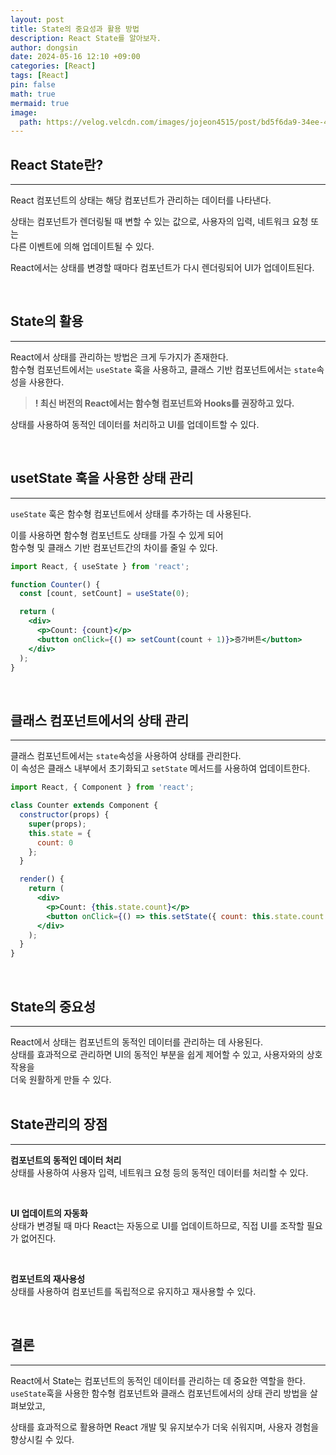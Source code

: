 ```yaml
---
layout: post
title: State의 중요성과 활용 방법
description: React State를 알아보자.
author: dongsin
date: 2024-05-16 12:10 +09:00
categories: [React]
tags: [React]
pin: false
math: true
mermaid: true
image:
  path: https://velog.velcdn.com/images/jojeon4515/post/bd5f6da9-34ee-4f04-8afb-bb853341fb6f/image.png
---
```


## React State란?
***
React 컴포넌트의 상태는 해당 컴포넌트가 관리하는 데이터를 나타낸다.<br />

상태는 컴포넌트가 렌더링될 때 변할 수 있는 값으로, 사용자의 입력, 네트워크 요청 또는 <br />
다른 이벤트에 의해 업데이트될 수 있다. <br />

React에서는 상태를 변경할 때마다 컴포넌트가 다시 렌더링되어 UI가 업데이트된다.
<br />

<br />

## State의 활용
***
React에서 상태를 관리하는 방법은 크게 두가지가 존재한다. <br />
함수형 컴포넌트에서는 `useState` 훅을 사용하고, 클래스 기반 컴포넌트에서는 `state`속성을 사용한다.<br />
> **! 최신 버전의 React에서는 함수형 컴포넌트와 Hooks를 권장하고 있다.**

상태를 사용하여 동적인 데이터를 처리하고 UI를 업데이트할 수 있다.<br />

<br />

## usetState 훅을 사용한 상태 관리
***
`useState` 훅은 함수형 컴포넌트에서 상태를 추가하는 데 사용된다.<br />

이를 사용하면 함수형 컴포넌트도 상태를 가질 수 있게 되어 <br />
함수형 및 클래스 기반 컴포넌트간의 차이를 줄일 수 있다.

```jsx
import React, { useState } from 'react';

function Counter() {
  const [count, setCount] = useState(0);

  return (
    <div>
      <p>Count: {count}</p>
      <button onClick={() => setCount(count + 1)}>증가버튼</button>
    </div>
  );
}

```

<br />


## 클래스 컴포넌트에서의 상태 관리
***
클래스 컴포넌트에서는 `state`속성을 사용하여 상태를 관리한다.<br />
이 속성은 클래스 내부에서 초기화되고 `setState` 메서드를 사용하여 업데이트한다.

```jsx
import React, { Component } from 'react';

class Counter extends Component {
  constructor(props) {
    super(props);
    this.state = {
      count: 0
    };
  }

  render() {
    return (
      <div>
        <p>Count: {this.state.count}</p>
        <button onClick={() => this.setState({ count: this.state.count + 1 })}>증가버튼</button>
      </div>
    );
  }
}

```

<br />

## State의 중요성
***
React에서 상태는 컴포넌트의 동적인 데이터를 관리하는 데 사용된다. <br />
상태를 효과적으로 관리하면 UI의 동적인 부분을 쉽게 제어할 수 있고, 사용자와의 상호작용을<br />
더욱 원활하게 만들 수 있다. 
<br />
<br />
## State관리의 장점
***
**컴포넌트의 동적인 데이터 처리**<br />
상태를 사용하여 사용자 입력, 네트워크 요청 등의 동적인 데이터를 처리할 수 있다.<br />

<br />

**UI 업데이트의 자동화**<br />
상태가 변경될 때 마다 React는 자동으로 UI를 업데이트하므로, 직접 UI를 조작할 필요가 없어진다.<br />

<br />

**컴포넌트의 재사용성**<br />
상태를 사용하여 컴포넌트를 독립적으로 유지하고 재사용할 수 있다.<br />

<br />

## 결론
***
React에서 State는 컴포넌트의 동적인 데이터를 관리하는 데 중요한 역할을 한다.<br />
`useState`훅을 사용한 함수형 컴포넌트와 클래스 컴포넌트에서의 상태 관리 방법을 살펴보았고, <br />

상태를 효과적으로 활용하면 React 개발 및 유지보수가 더욱 쉬워지며, 사용자 경험을 향상시킬 수 있다.<br />






